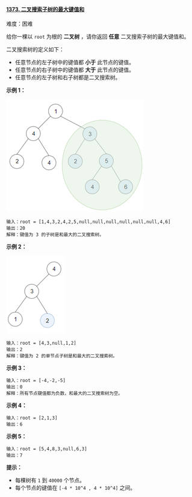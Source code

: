 #### [1373\. 二叉搜索子树的最大键值和](https://leetcode.cn/problems/maximum-sum-bst-in-binary-tree/)

难度：困难

给你一棵以 `root` 为根的 **二叉树** ，请你返回 **任意** 二叉搜索子树的最大键值和。

二叉搜索树的定义如下：

-   任意节点的左子树中的键值都 **小于** 此节点的键值。
-   任意节点的右子树中的键值都 **大于** 此节点的键值。
-   任意节点的左子树和右子树都是二叉搜索树。

**示例 1：**

![](./assets/img/Question1373_01.png)

```
输入：root = [1,4,3,2,4,2,5,null,null,null,null,null,null,4,6]
输出：20
解释：键值为 3 的子树是和最大的二叉搜索树。
```

**示例 2：**

![](./assets/img/Question1373_02.png)

```
输入：root = [4,3,null,1,2]
输出：2
解释：键值为 2 的单节点子树是和最大的二叉搜索树。
```

**示例 3：**

```
输入：root = [-4,-2,-5]
输出：0
解释：所有节点键值都为负数，和最大的二叉搜索树为空。
```

**示例 4：**

```
输入：root = [2,1,3]
输出：6
```

**示例 5：**

```
输入：root = [5,4,8,3,null,6,3]
输出：7
```

**提示：**

-   每棵树有 `1` 到 `40000` 个节点。
-   每个节点的键值在 `[-4 * 10^4 , 4 * 10^4]` 之间。
